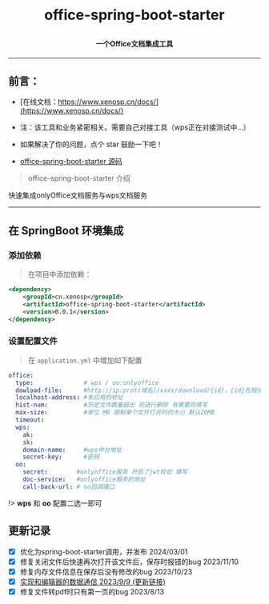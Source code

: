 
<h1 align="center" style="margin: 30px 0 30px; font-weight: bold;">office-spring-boot-starter</h1>
<h4 align="center">一个Office文档集成工具</h4>


---

## 前言： <!-- {docsify-ignore} -->
- [在线文档：https://www.xenosp.cn/docs/](https://www.xenosp.cn/docs/)

- 注：该工具和业务紧密相关。需要自己对接工具（wps正在对接测试中...）

-  如果解决了你的问题，点个 star 鼓励一下吧！
-  [office-spring-boot-starter 源码](https://gitee.com/th8664484/office-spring-boot-starter) 


> office-spring-boot-starter 介绍 <!-- {docsify-ignore} -->

快速集成onlyOffice文档服务与wps文档服务

-----------------------------------

## 在 SpringBoot 环境集成

### 添加依赖
> 在项目中添加依赖：
```xml
<dependency>
    <groupId>cn.xenosp</groupId>
    <artifactId>office-spring-boot-starter</artifactId>
    <version>0.0.1</version>
</dependency>
```

### 设置配置文件
> 在 `application.yml` 中增加如下配置
```yaml
office:
  type:              # wps / oo:onlyoffice
  dowload-file:      #http://ip:prot(域名)/xxxx/download/{id}，{id}在程序中动态拼接上的
  localhost-address: #本应用的地址
  hist-num:          #历史文件数量超出 则进行删除 有需要则填写
  max-size:          #单位 MB 限制单个文件打开时的大小 默认20MB
  timeout: 
  wps:
    ak: 
    sk: 
    domain-name:     #wps中台地址
    secret-key:      #密钥
  oo:
    secret:        #onlyoffice服务 开启了jwt校验 填写
    doc-service:   #onlyoffice服务的地址
    call-back-url: # oo回调接口
```

!> **wps** 和 **oo** 配置二选一即可 

## 更新记录

- [x] 优化为spring-boot-starter调用，并发布 2024/03/01
- [x] 修复关闭文件后快速再次打开该文件后，保存时报错的bug 2023/11/10
- [x] 修复内存文件信息在保存后没有修改的bug 2023/10/23
- [x] [实现和编辑器的数据通信 2023/9/9 (更新链接)](https://blog.xenosp.cn/posts/87468caf/)
- [x] 修复文件转pdf时只有第一页的bug 2023/8/13